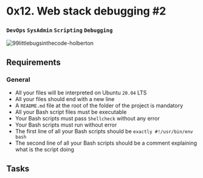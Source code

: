 # 0x12. Web stack debugging #2
### `DevOps` `SysAdmin` `Scripting` `Debugging`

![99littlebugsinthecode-holberton](https://github.com/samuelselasi/alx-system_engineering-devops/assets/85158665/34200813-54b6-4822-b614-91980697ef69)

## Requirements
### General
* All your files will be interpreted on Ubuntu `20.04` LTS
* All your files should end with a new line
* A `README.md` file at the root of the folder of the project is mandatory
* All your Bash script files must be executable
* Your Bash scripts must pass `Shellcheck` without any error
* Your Bash scripts must run without error
* The first line of all your Bash scripts should be `exactly #!/usr/bin/env bash`
* The second line of all your Bash scripts should be a comment explaining what is the script doing

## Tasks

